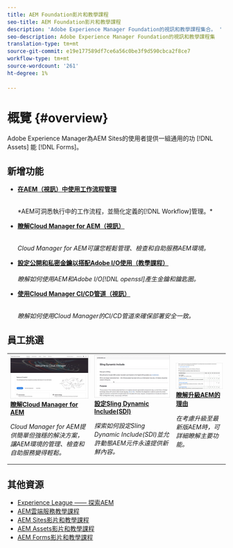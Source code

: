 ```yaml
---
title: AEM Foundation影片和教學課程
seo-title: AEM Foundation影片和教學課程
description: 'Adobe Experience Manager Foundation的視訊和教學課程集合。 '
seo-description: Adobe Experience Manager Foundation的視訊和教學課程集
translation-type: tm+mt
source-git-commit: e19e177589df7ce6a56c0be3f9d590cbca2f8ce7
workflow-type: tm+mt
source-wordcount: '261'
ht-degree: 1%

---
```



# 概覽 {#overview}

Adobe Experience Manager為AEM Sites的使用者提供一組通用的功 [!DNL Assets] 能 [!DNL Forms]。

## 新增功能

* **[在AEM（視訊）中使用工作流程管理](./workflow/use-workflow-management.md)**

   <br>
   *AEM可洞悉執行中的工作流程，並簡化定義的[!DNL Workflow]管理。*

* **[瞭解Cloud Manager for AEM（視訊）](./cloud-manager/understand-cloud-manager-for-aem.md)**\
   <br>

   *Cloud Manager for AEM可讓您輕鬆管理、檢查和自助服務AEM環境。*

* **[設定公開和私密金鑰以搭配Adobe I/O使用（教學課程）](./authentication/set-up-public-private-keys-for-use-with-aem-and-adobe-io.md)**\
   <br>
   *瞭解如何使用AEM和Adobe I/O[!DNL openssl]產生金鑰和鑰匙圈。*

* **[使用Cloud Manager CI/CD管道（視訊）](./cloud-manager/use-the-cicd-pipeline-in-cloud-manager-for-aem.md)**\
   <br>

   *瞭解如何使用Cloud Manager的CI/CD管道來確保部署安全一致。*

## 員工挑選

<table>
<tr>
  <td>
    <a href="./cloud-manager/understand-cloud-manager-for-aem.md">
    <img alt="瞭解Cloud Manager for AEM" src="./cloud-manager/assets/understand-cloud-manager-for-aem/thumbnail.png" />
    </a>
    <div>
     <a href="./cloud-manager/understand-cloud-manager-for-aem.md">
    <strong>瞭解Cloud Manager for AEM</strong>
    </a>
    </div>
    <p>
    <em>Cloud Manager for AEM提供簡單但強穩的解決方案，讓AEM環境的管理、檢查和自助服務變得輕鬆。</em>
    <p>
  </td>
   <td>
    <a href="./development/set-up-sling-dynamic-include.md">
    <img alt="設定Sling Dynamic Include(SDI)" src="./development/assets/set-up-sling-dynamic-include/thumbnail.png" />
    </a>
     <div>
     <a href="./development/set-up-sling-dynamic-include.md">
    <strong>設定Sling Dynamic Include(SDI)</strong>
    </a>
    </div>
    <p>
    <em>探索如何設定Sling Dynamic Include(SDI)並允許動態AEM元件永遠提供新鮮內容。</em>
    <p>
  </td>
  <td>
    <a href="./administration/understand-reasons-to-upgrade.md">
    <img alt="瞭解升級AEM的理由" src="./administration/assets/understand-reasons-to-upgrade/thumbnail.png" />
    </a>
    <div>
    <a href="./administration/understand-reasons-to-upgrade.md">
    <strong>瞭解升級AEM的理由</strong>
    </a>
    </div>
    <p>
    <em>在考慮升級至最新版AEM時，可詳細瞭解主要功能。</em>
    </p>
  </td>
</tr>
</table>

## 其他資源

* [Experience League —— 探索AEM](https://experienceleague.adobe.com/#recommended/solutions/experience-manager)
* [AEM雲端服務教學課程](/help/cloud-service/overview.md)
* [AEM Sites影片和教學課程](/help/sites/overview.md)
* [AEM Assets影片和教學課程](/help/assets/overview.md)
* [AEM Forms影片和教學課程](/help/forms/overview.md)

